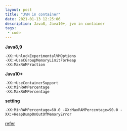 ```yaml
---
layout: post
title: "JVM in container"
date: 2021-01-13 12:25:06
description: Java8, Java10+, jvm in container
tags:
 - code
---
```


**Java8,9**
```
-XX:+UnlockExperimentalVMOptions
-XX:+UseCGroupMemoryLimitForHeap
-XX:MaxRAMFraction
```
**Java10+**
```
-XX:+UseContainerSupport
-XX:MinRAMPercentage
-XX:MaxRAMPercentage
```

**setting**
```
-XX:MinRAMPercentage=60.0 -XX:MaxRAMPercentage=90.0 -XX:+HeapDumpOnOutOfMemoryError
```

[refer](https://merikan.com/2019/04/jvm-in-a-container/)

